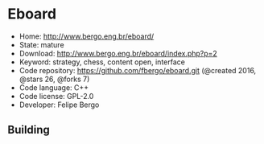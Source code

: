# Eboard

- Home: http://www.bergo.eng.br/eboard/
- State: mature
- Download: http://www.bergo.eng.br/eboard/index.php?p=2
- Keyword: strategy, chess, content open, interface
- Code repository: https://github.com/fbergo/eboard.git (@created 2016, @stars 26, @forks 7)
- Code language: C++
- Code license: GPL-2.0
- Developer: Felipe Bergo

## Building
